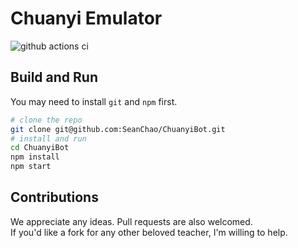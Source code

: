 # Chuanyi Emulator

![github actions ci](https://github.com/SeanChao/ChuanyiBot/workflows/Deploy%20Chuanyi%20Emulator/badge.svg)

## Build and Run

You may need to install `git` and `npm` first.

```sh
# clone the repo
git clone git@github.com:SeanChao/ChuanyiBot.git
# install and run
cd ChuanyiBot
npm install
npm start
```

## Contributions

We appreciate any ideas. Pull requests are also welcomed.  
If you'd like a fork for any other beloved teacher, I'm willing to help.

